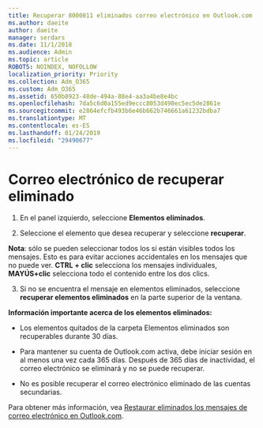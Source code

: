 ```yaml
---
title: Recuperar 8000011 eliminados correo electrónico en Outlook.com
ms.author: daeite
author: daeite
manager: serdars
ms.date: 11/1/2018
ms.audience: Admin
ms.topic: article
ROBOTS: NOINDEX, NOFOLLOW
localization_priority: Priority
ms.collection: Adm_O365
ms.custom: Adm_O365
ms.assetid: 650b8923-48de-494a-88e4-aa3a4be8e4bc
ms.openlocfilehash: 7da5c6d0a155ed9eccc8053d490ec5ec5de2861e
ms.sourcegitcommit: e2864efcfb493b6e46b662b746661a61232bdba7
ms.translationtype: MT
ms.contentlocale: es-ES
ms.lasthandoff: 01/24/2019
ms.locfileid: "29490677"
---
```

# <a name="recover-deleted-email"></a>Correo electrónico de recuperar eliminado

1. En el panel izquierdo, seleccione **Elementos eliminados**. 
    
2. Seleccione el elemento que desea recuperar y seleccione **recuperar**. 
  
 **Nota**: sólo se pueden seleccionar todos los si están visibles todos los mensajes. Esto es para evitar acciones accidentales en los mensajes que no puede ver. **CTRL + clic** selecciona los mensajes individuales, **MAYÚS+clic** selecciona todo el contenido entre los dos clics. 
    
3. Si no se encuentra el mensaje en elementos eliminados, seleccione **recuperar elementos eliminados** en la parte superior de la ventana. 
    
 **Información importante acerca de los elementos eliminados:**
  
- Los elementos quitados de la carpeta Elementos eliminados son recuperables durante 30 días.
    
- Para mantener su cuenta de Outlook.com activa, debe iniciar sesión en al menos una vez cada 365 días. Después de 365 días de inactividad, el correo electrónico se eliminará y no se puede recuperar.
    
- No es posible recuperar el correo electrónico eliminado de las cuentas secundarias.
    
Para obtener más información, vea [Restaurar eliminados los mensajes de correo electrónico en Outlook.com](https://go.microsoft.com/fwlink/p/?linkid=873117).
  

